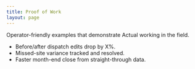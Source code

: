 ```yaml
---
title: Proof of Work
layout: page
---
```


Operator-friendly examples that demonstrate Actual working in the field.
- Before/after dispatch edits drop by X%.
- Missed-site variance tracked and resolved.
- Faster month-end close from straight-through data.

